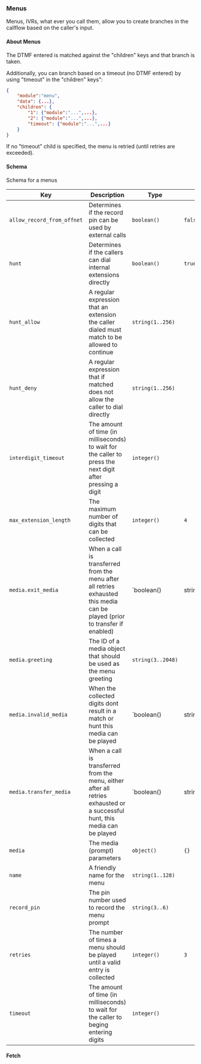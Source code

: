 ### Menus

Menus, IVRs, what ever you call them, allow you to create branches in the callflow based on the caller's input.

#### About Menus

The DTMF entered is matched against the "children" keys and that branch is taken.

Additionally, you can branch based on a timeout (no DTMF entered) by using "timeout" in the "children" keys":

```json
{
    "module":"menu",
    "data": {...},
    "children": {
        "1": {"module":"...",...},
        "2": {"module":"...",...},
        "timeout": {"module":"...",...}
    }
}
````

If no "timeout" child is specified, the menu is retried (until retries are exceeded).

#### Schema

Schema for a menus



Key | Description | Type | Default | Required
--- | ----------- | ---- | ------- | --------
`allow_record_from_offnet` | Determines if the record pin can be used by external calls | `boolean()` | `false` | `false`
`hunt` | Determines if the callers can dial internal extensions directly | `boolean()` | `true` | `false`
`hunt_allow` | A regular expression that an extension the caller dialed must match to be allowed to continue | `string(1..256)` |   | `false`
`hunt_deny` | A regular expression that if matched does not allow the caller to dial directly | `string(1..256)` |   | `false`
`interdigit_timeout` | The amount of time (in milliseconds) to wait for the caller to press the next digit after pressing a digit | `integer()` |   | `false`
`max_extension_length` | The maximum number of digits that can be collected | `integer()` | `4` | `false`
`media.exit_media` | When a call is transferred from the menu after all retries exhausted this media can be played (prior to transfer if enabled) | `boolean() | string(3..2048)` |   | `false`
`media.greeting` | The ID of a media object that should be used as the menu greeting | `string(3..2048)` |   | `false`
`media.invalid_media` | When the collected digits dont result in a match or hunt this media can be played | `boolean() | string(3..2048)` |   | `false`
`media.transfer_media` | When a call is transferred from the menu, either after all retries exhausted or a successful hunt, this media can be played | `boolean() | string(3..2048)` |   | `false`
`media` | The media (prompt) parameters | `object()` | `{}` | `false`
`name` | A friendly name for the menu | `string(1..128)` |   | `true`
`record_pin` | The pin number used to record the menu prompt | `string(3..6)` |   | `false`
`retries` | The number of times a menu should be played until a valid entry is collected | `integer()` | `3` | `false`
`timeout` | The amount of time (in milliseconds) to wait for the caller to beging entering digits | `integer()` |   | `false`



#### Fetch

